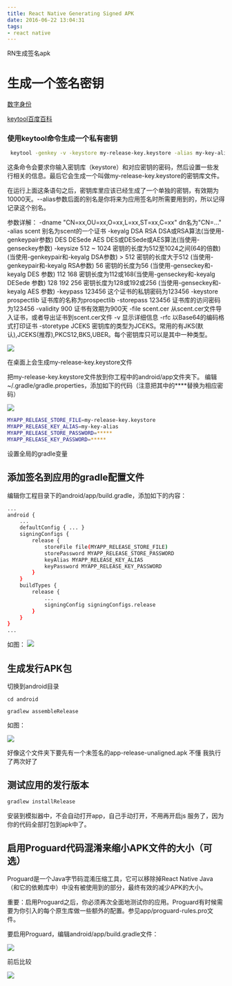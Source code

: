 ```yaml
---
title: React Native Generating Signed APK 
date: 2016-06-22 13:04:31
tags:
- react native
---
```


RN生成签名apk
<!--more-->
# 生成一个签名密钥

[数字身份](https://zh.wikipedia.org/wiki/%E6%95%B0%E5%AD%97%E8%BA%AB%E4%BB%BD)

[keytool百度百科](http://baike.baidu.com/link?url=HqFC2A03zv86lOJZc0TSyp6CtnQ8boPP15j6ggLnc32pjNod_ZIA7qIX7lgkvyeMNJJB5CfaKRR97KYKIBQokq)

### 使用keytool命令生成一个私有密钥
~~~sh
 keytool -genkey -v -keystore my-release-key.keystore -alias my-key-alias -keyalg RSA -keysize 2048 -validity 10000
~~~

这条命令会要求你输入密钥库（keystore）和对应密钥的密码，然后设置一些发行相关的信息。最后它会生成一个叫做my-release-key.keystore的密钥库文件。

在运行上面这条语句之后，密钥库里应该已经生成了一个单独的密钥，有效期为10000天。--alias参数后面的别名是你将来为应用签名时所需要用到的，所以记得记录这个别名。


参数详解： 
-dname "CN=xx,OU=xx,O=xx,L=xx,ST=xx,C=xx"  dn名为"CN=..." 
-alias scent                别名为scent的一个证书 
-keyalg 
     DSA RSA                    DSA或RSA算法(当使用-genkeypair参数) 
     DES DESede AES      DES或DESede或AES算法(当使用-genseckey参数) 
-keysize 
     512 ~ 1024             密钥的长度为512至1024之间(64的倍数)(当使用-genkeypair和-keyalg DSA参数) 
     > 512                       密钥的长度大于512 (当使用-genkeypair和-keyalg RSA参数) 
     56                            密钥的长度为56 (当使用-genseckey和-keyalg DES 参数) 
     112 168                   密钥长度为112或168(当使用-genseckey和-keyalg DESede 参数) 
     128 192 256             密钥长度为128或192或256 (当使用-genseckey和-keyalg AES 参数) 
-keypass  123456              这个证书的私钥密码为123456 
-keystore prospectlib         证书库的名称为prospectlib 
-storepass 123456             证书库的访问密码为123456 
-validity  900            证书有效期为900天 
-file  scent.cer           从scent.cer文件导入证书，或者导出证书到scent.cer文件 
-v                               显示详细信息 
-rfc                            以Base64的编码格式打印证书 
-storetype JCEKS          密钥库的类型为JCEKS。常用的有JKS(默认),JCEKS(推荐),PKCS12,BKS,UBER。每个密钥库只可以是其中一种类型。

![](/../img/keytool.png)

在桌面上会生成my-release-key.keystore文件

把my-release-key.keystore文件放到你工程中的android/app文件夹下。
编辑~/.gradle/gradle.properties，添加如下的代码（注意把其中的****替换为相应密码）

![](/../img/gradle.properties.png)

~~~sh
MYAPP_RELEASE_STORE_FILE=my-release-key.keystore
MYAPP_RELEASE_KEY_ALIAS=my-key-alias
MYAPP_RELEASE_STORE_PASSWORD=*****
MYAPP_RELEASE_KEY_PASSWORD=*****
~~~

设置全局的gradle变量



## 添加签名到应用的gradle配置文件

编辑你工程目录下的android/app/build.gradle，添加如下的内容：
~~~sh
...
android {
    ...
    defaultConfig { ... }
    signingConfigs {
        release {
            storeFile file(MYAPP_RELEASE_STORE_FILE)
            storePassword MYAPP_RELEASE_STORE_PASSWORD
            keyAlias MYAPP_RELEASE_KEY_ALIAS
            keyPassword MYAPP_RELEASE_KEY_PASSWORD
        }
    }
    buildTypes {
        release {
            ...
            signingConfig signingConfigs.release
        }
    }
}
...
~~~

如图：
![](/../img/build.gradle.png)


## 生成发行APK包

切换到android目录
~~~
cd android

gradlew assembleRelease
~~~

如图：

![](/../img/apk.png)

好像这个文件夹下要先有一个未签名的app-release-unaligned.apk 不懂 我执行了两次好了



## 测试应用的发行版本

~~~sh
gradlew installRelease
~~~

安装到模拟器中，不会自动打开app，自己手动打开，不用再开启js 服务了，因为你的代码全部打包到apk中了。


## 启用Proguard代码混淆来缩小APK文件的大小（可选）
Proguard是一个Java字节码混淆压缩工具，它可以移除掉React Native Java（和它的依赖库中）中没有被使用到的部分，最终有效的减少APK的大小。

重要：启用Proguard之后，你必须再次全面地测试你的应用。Proguard有时候需要为你引入的每个原生库做一些额外的配置。参见app/proguard-rules.pro文件。

要启用Proguard，编辑android/app/build.gradle文件：

![](/../img/yasuocode.png)

前后比较

![](/../img/yasuo.png)
